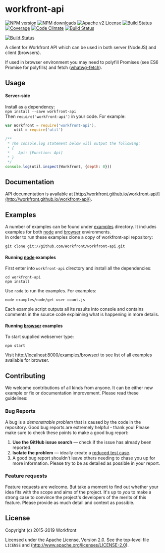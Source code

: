 # workfront-api

[![NPM version][npm-version-image]][npm-url] [![NPM downloads][npm-downloads-image]][npm-url] [![Apache v2 License][license-image]][license-url] [![Build Status][travis-image]][travis-url] [![Coverage][codecov-image]][codecov-url] [![Code Climate][code-climate-image]][code-climate-url]
[![Build Status][saucelabs-badge]][saucelabs-url]

[![Build Status][saucelabs-matrix]][saucelabs-url]

A client for Workfront API which can be used in both server (NodeJS) and client (browsers).

If used in browser environment you may need to polyfill Promises (see ES6 Promise for polyfills) and fetch ([whatwg-fetch](https://github.com/fis-components/whatwg-fetch)).

## Usage

#### Server-side

Install as a dependency:  
`npm install --save workfront-api`  
Then `require('workfront-api')` in your code. For example:

```javascript
var Workfront = require('workfront-api'),
    util = require('util')

/**
 * The console.log statement below will output the following:
 * {
 *    Api: [Function: Api]
 * }
 */
console.log(util.inspect(Workfront, {depth: 0}))
```

## Documentation

API documentation is available at [http://workfront.github.io/workfront-api/](http://workfront.github.io/workfront-api/).

## Examples

A number of examples can be found under [examples](examples) directory. It includes examples for both [node](examples/node) and [browser](examples/browser) environments.  
In order to run these examples clone a copy of workfront-api repository:

    git clone git://github.com/Workfront/workfront-api.git

#### Running [node](examples/node) examples

First enter into `workfront-api` directory and install all the dependencies:

    cd workfront-api
    npm install

Use `node` to run the examples. For examples:

    node examples/node/get-user-count.js

Each example script outputs all its results into console and contains comments in the source code explaining what is happening in more details.

#### Running [browser](examples/browser) examples

To start supplied webserver type:

    npm start

Visit [http://localhost:8000/examples/browser/](http://localhost:8000/examples/browser/) to see list of all examples available for browser.

## Contributing

We welcome contributions of all kinds from anyone. It can be either new example or fix or documentation improvement. Please read these guidelines:

### Bug Reports

A bug is a _demonstrable problem_ that is caused by the code in the repository. Good bug reports are extremely helpful - thank you! Please make sure to check these points to make a good bug report:

1.  **Use the GitHub issue search** &mdash; check if the issue has already been
    reported.
2.  **Isolate the problem** &mdash; ideally create a [reduced test
    case](https://css-tricks.com/reduced-test-cases/).
3.  A good bug report shouldn't leave others needing to chase you up for more information. Please try to be as detailed as possible in your report.

### Feature requests

Feature requests are welcome. But take a moment to find out whether your idea
fits with the scope and aims of the project. It's up to _you_ to make a strong
case to convince the project's developers of the merits of this feature. Please
provide as much detail and context as possible.

## License

Copyright (c) 2015-2019 Workfront

Licensed under the Apache License, Version 2.0.
See the top-level file `LICENSE` and
(http://www.apache.org/licenses/LICENSE-2.0).

[license-image]: http://img.shields.io/badge/license-APv2-blue.svg?style=flat
[license-url]: LICENSE
[npm-url]: https://www.npmjs.org/package/workfront-api
[npm-version-image]: https://img.shields.io/npm/v/workfront-api.svg?style=flat
[npm-downloads-image]: https://img.shields.io/npm/dm/workfront-api.svg?style=flat
[travis-url]: https://travis-ci.com/Workfront/workfront-api
[travis-image]: https://img.shields.io/travis/Workfront/workfront-api.svg?style=flat
[codecov-url]: https://codecov.io/gh/Workfront/workfront-api
[codecov-image]: https://codecov.io/gh/Workfront/workfront-api/branch/master/graph/badge.svg
[code-climate-url]: https://codeclimate.com/github/Workfront/workfront-api
[code-climate-image]: https://img.shields.io/codeclimate/github/Workfront/workfront-api.svg?style=flat
[saucelabs-badge]: https://saucelabs.com/buildstatus/citizensas
[saucelabs-url]: https://saucelabs.com/beta/builds/1b8be6f71455499c82f02afc881e6c14
[saucelabs-matrix]: https://saucelabs.com/browser-matrix/citizensas.svg
